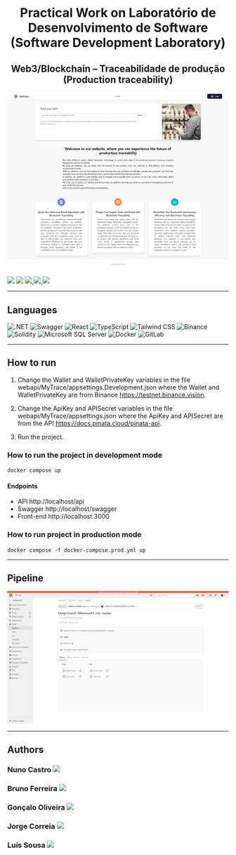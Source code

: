 <h1 align="center">Practical Work on Laboratório de Desenvolvimento de Software (Software Development Laboratory)</h1>
<h2 align="center">Web3/Blockchain – Traceabilidade de produção (Production traceability)</h2>

<img src="https://github.com/nunofbcastro-ESTG-IPP/LDS_2022_2023/blob/main/images/MyTrace.png?raw=true"/>

<p>
  <img src="http://img.shields.io/static/v1?style=for-the-badge&label=School%20year&message=2022/2023&color=sucess"/>
  <img src="http://img.shields.io/static/v1?style=for-the-badge&label=Discipline&message=LDS&color=sucess"/>
  <a href="https://github.com/nunofbcastro-ESTG-IPP/LDS_2022_2023/tree/main/Documenta%C3%A7%C3%A3o/Enunciado" target="_blank">
    <img src="https://img.shields.io/badge/-Utterance-grey?style=for-the-badge"/>
  </a>
  <a href="https://github.com/nunofbcastro-ESTG-IPP/LDS_2022_2023/tree/main/Documenta%C3%A7%C3%A3o/Relat%C3%B3rio%20de%20projeto" target="_blank">
    <img src="https://img.shields.io/badge/-Report-grey?style=for-the-badge"/>
  </a>
  <a href="https://gitlab.estg.ipp.pt/LDS2223_03/lds2223_03" target="_blank">
    <img src="https://img.shields.io/badge/-Original%20repository-grey?style=for-the-badge"/>
  </a>
</p>

---

<h2>Languages</h2>
<p align="left"> 
  <img src="https://img.shields.io/static/v1?style=for-the-badge&amp;message=.NET&amp;color=512BD4&amp;logo=.NET&amp;logoColor=FFFFFF&amp;label=" alt=".NET">
  <img src="https://img.shields.io/static/v1?style=for-the-badge&amp;message=Swagger&amp;color=222222&amp;logo=Swagger&amp;logoColor=85EA2D&amp;label=" alt="Swagger">
  <img src="https://img.shields.io/static/v1?style=for-the-badge&amp;message=React&amp;color=222222&amp;logo=React&amp;logoColor=61DAFB&amp;label=" alt="React">
  <img src="https://img.shields.io/static/v1?style=for-the-badge&amp;message=TypeScript&amp;color=3178C6&amp;logo=TypeScript&amp;logoColor=FFFFFF&amp;label=" alt="TypeScript">
  <img src="https://img.shields.io/static/v1?style=for-the-badge&amp;message=Tailwind+CSS&amp;color=222222&amp;logo=Tailwind+CSS&amp;logoColor=06B6D4&amp;label=" alt="Tailwind CSS">
  <img src="https://img.shields.io/static/v1?style=for-the-badge&amp;message=Binance&amp;color=222222&amp;logo=Binance&amp;logoColor=F0B90B&amp;label=" alt="Binance">
  <img src="https://img.shields.io/static/v1?style=for-the-badge&amp;message=Solidity&amp;color=363636&amp;logo=Solidity&amp;logoColor=FFFFFF&amp;label=" alt="Solidity">
  <img src="https://img.shields.io/static/v1?style=for-the-badge&amp;message=Microsoft+SQL+Server&amp;color=CC2927&amp;logo=Microsoft+SQL+Server&amp;logoColor=FFFFFF&amp;label=" alt="Microsoft SQL Server">
  <img src="https://img.shields.io/static/v1?style=for-the-badge&amp;message=Docker&amp;color=2496ED&amp;logo=Docker&amp;logoColor=FFFFFF&amp;label=" alt="Docker">
  <img src="https://img.shields.io/static/v1?style=for-the-badge&amp;message=GitLab&amp;color=FC6D26&amp;logo=GitLab&amp;logoColor=FFFFFF&amp;label=" alt="GitLab">
</p>

---

<h2>How to run</h2>

1. Change the Wallet and WalletPrivateKey variables in the file webapi/MyTrace/appsettings.Development.json where the Wallet and WalletPrivateKey are from Binance https://testnet.binance.vision.

2. Change the ApiKey and APISecret variables in the file webapi/MyTrace/appsettings.json where the ApiKey and APISecret are from the API https://docs.pinata.cloud/pinata-api.

3. Run the project.

<h3>How to run the project in development mode</h3>

```
docker compose up
```

<h4>Endpoints</h4>

- API http://localhost/api
- Swagger http://localhost/swagger
- Front-end http://localhost:3000

<h3>How to run project in production mode</h3>

```
docker compose -f docker-compose.prod.yml up
```

---

<h2>Pipeline</h2>


<img src="https://github.com/nunofbcastro-ESTG-IPP/LDS_2022_2023/blob/main/images/Pipeline.png?raw=true"/>

---

<h2>Authors</h2>

<h3>
  Nuno Castro
  <a href="https://github.com/nunofbcastro?tab=followers">
    <img src="https://img.shields.io/github/followers/nunofbcastro.svg?style=social&label=Follow" />
  </a>
</h3>

<h3>
  Bruno Ferreira
  <a href="https://github.com/brunoferreira0106?tab=followers">
    <img src="https://img.shields.io/github/followers/brunoferreira0106.svg?style=social&label=Follow" />
  </a>
</h3>

<h3>
  Gonçalo Oliveira
  <a href="https://github.com/oliveira1712?tab=followers">
    <img src="https://img.shields.io/github/followers/oliveira1712.svg?style=social&label=Follow" />
  </a>
</h3>

<h3>
  Jorge Correia
  <a href="https://github.com/JorgeMFC?tab=followers">
    <img src="https://img.shields.io/github/followers/JorgeMFC.svg?style=social&label=Follow" />
  </a>
</h3>

<h3>
  Luís Sousa
  <a href="https://github.com/luisousa14?tab=followers">
    <img src="https://img.shields.io/github/followers/luisousa14.svg?style=social&label=Follow" />
  </a>
</h3>

